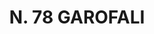 ---
title: "N. 78 GAROFALI"
plant-name: "N. 78"
plant-number: "078"
plant-xml: "/assets/xml/plant078.xml"
plant-img1: "/assets/img/plant078_verso.jpg"
plant-img2: "/assets/img/plant078.jpg"
plant-title: "N. 78 GAROFALI"
plant-taxon-link: ""
plant-taxon-content: ""
layout: single-xml
---